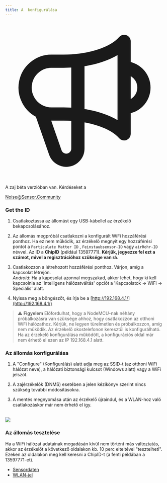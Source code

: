 ```yaml
---
title: A  konfigurálása
---
```


  <div class="max-w-screen-xl mx-auto pt-5">
      <div class="p-2 rounded-lg bg-indigo-100 shadow-lg sm:p-3">
      <div class="flex items-center">
            <span class="p-2 rounded-lg bg-indigo-500">
              <svg class="h-8 w-8 text-white" fill="none" viewBox="0 0 24 24" stroke="currentColor">
                <path stroke-linecap="round" stroke-linejoin="round" stroke-width="2" d="M11 5.882V19.24a1.76 1.76 0 01-3.417.592l-2.147-6.15M18 13a3 3 0 100-6M5.436 13.683A4.001 4.001 0 017 6h1.832c4.1 0 7.625-1.234 9.168-3v14c-1.543-1.766-5.067-3-9.168-3H7a3.988 3.988 0 01-1.564-.317z" />
              </svg>
            </span>
        <div class="flex flex-wrap">
          <div class="flex-wrap flex">
            <p class="pt-1 text-indigo-700 font-medium">
                A zaj béta verzióban van. Kérdéseket a</p>
          <a href="mailto:Noise@Sensor.Community" class="ml-1 font-medium underline text-white hover:text-yellow-600">
                  Noise@Sensor.Community</a>
          </div>
           </div>
      </div>
    </div>
  </div>

### Get the ID
1. Csatlakoztassa az állomást egy USB-kábellel az érzékelő bekapcsolásához.

2. Az állomás megpróbál csatlakozni a konfigurált WiFi hozzáférési ponthoz. Ha ez nem működik, az érzékelő megnyit egy hozzáférési pontot a `Particulate Matter ID` , `Feinstaubsensor-ID` vagy `airRohr-ID` névvel. Az ID a **ChipID** (például 13597771). **Kérjük, jegyezze fel ezt a számot, mivel a regisztrációhoz szüksége van rá**.

3. Csatlakozzon a létrehozott hozzáférési ponthoz. Várjon, amíg a kapcsolat létrejön.<br>*Android*: Ha a kapcsolat azonnal megszakad, akkor lehet, hogy ki kell kapcsolnia az 'Intelligens hálózatváltás' opciót a 'Kapcsolatok -> WiFi -> Speciális' alatt.

4. Nyissa meg a böngészőt, és írja be a [http://192.168.4.1/](http://192.168.4.1/)

> ⚠️ **Figyelem** Előfordulhat, hogy a NodeMCU-nak néhány próbálkozásra van szüksége ahhoz, hogy csatlakozzon az otthoni WiFi hálózathoz. Kérjük, ne legyen türelmetlen és próbálkozzon, amíg nem működik. Az érzékelő okostelefonon keresztül is konfigurálható. Ha az érzékelő konfigurálása működött, a konfigurációs oldal már nem érhető el ezen az IP 192.168.4.1 alatt.

### Az állomás konfigurálása
1. A "Configure" (Konfigurálás) alatt adja meg az SSID-t (az otthoni WiFi hálózat neve), a hálózati biztonsági kulcsot (Windows alatt) vagy a WiFi jelszót.

2. A zajérzékelők (DNMS) esetében a jelen kézikönyv szerint nincs szükség további módosításokra.

3. A mentés megnyomása után az érzékelő újraindul, és a WLAN-hoz való csatlakozáskor már nem érhető el így.

<br>

<img src="../docs/airrohr_config_initial.jpg" loading="lazy"/>
<br>

### Az állomás tesztelése
Ha a WiFi hálózat adatainak megadásán kívül nem történt más változtatás, akkor az érzékelőt a következő oldalakon kb. 10 perc elteltével "tesztelheti". Ezeken az oldalakon meg kell keresni a ChipID-t (a fenti példában a 13597771-et).

* [Sensordaten](www.madavi.de/sensor/graph.php)
* [WLAN-jel](www.madavi.de/sensor/signal.php) 
        


 



